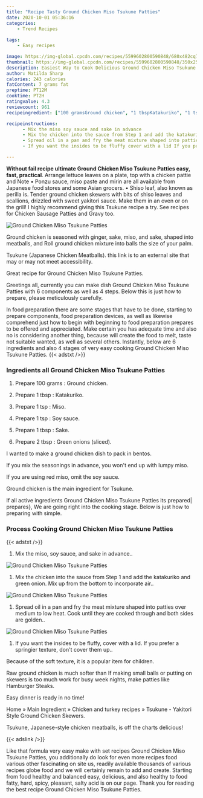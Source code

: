```yaml
---
title: "Recipe Tasty Ground Chicken Miso Tsukune Patties"
date: 2020-10-01 05:36:16
categories:
    - Trend Recipes
    
tags:
    - Easy recipes

image: https://img-global.cpcdn.com/recipes/5599602800590848/680x482cq70/ground-chicken-miso-tsukune-patties-recipe-main-photo.jpg
thumbnail: https://img-global.cpcdn.com/recipes/5599602800590848/350x250cq70/ground-chicken-miso-tsukune-patties-recipe-main-photo.jpg
description: Easiest Way to Cook Delicious Ground Chicken Miso Tsukune Patties with 6 ingredients and 4 stages of easy cooking.
author: Matilda Sharp
calories: 243 calories
fatContent: 7 grams fat
preptime: PT12M
cooktime: PT2H
ratingvalue: 4.3
reviewcount: 961
recipeingredient: ["100 gramsGround chicken", "1 tbspKatakuriko", "1 tspMiso", "1 tspSoy sauce", "1 tbspSake", "2 tbspGreen onions sliced"]

recipeinstructions: 
      - Mix the miso soy sauce and sake in advance 
      - Mix the chicken into the sauce from Step 1 and add the katakuriko and green onion Mix up from the bottom to incorporate air 
      - Spread oil in a pan and fry the meat mixture shaped into patties over medium to low heat Cook until they are cooked through and both sides are golden 
      - If you want the insides to be fluffy cover with a lid If you prefer a springier texture dont cover them up

---
```




**Without fail recipe ultimate Ground Chicken Miso Tsukune Patties easy, fast, practical**. Arrange lettuce leaves on a plate, top with a chicken pattie and Note • Ponzu sauce, miso paste and mirin are all available from Japanese food stores and some Asian grocers. • Shiso leaf, also known as perilla is. Tender ground chicken skewers with bits of shiso leaves and scallions, drizzled with sweet yakitori sauce. Make them in an oven or on the grill! I highly recommend giving this Tsukune recipe a try. See recipes for Chicken Sausage Patties and Gravy too.


![Ground Chicken Miso Tsukune Patties](https://img-global.cpcdn.com/recipes/5599602800590848/680x482cq70/ground-chicken-miso-tsukune-patties-recipe-main-photo.jpg "Ground Chicken Miso Tsukune Patties")



Ground chicken is seasoned with ginger, sake, miso, and sake, shaped into meatballs, and Roll ground chicken mixture into balls the size of your palm.

Tsukune (Japanese Chicken Meatballs). this link is to an external site that may or may not meet accessibility.

Great recipe for Ground Chicken Miso Tsukune Patties.


Greetings all, currently you can make dish Ground Chicken Miso Tsukune Patties with 6 components as well as 4 steps. Below this is just how to prepare, please meticulously carefully.

In food preparation there are some stages that have to be done, starting to prepare components, food preparation devices, as well as likewise comprehend just how to begin with beginning to food preparation prepares to be offered and appreciated. Make certain you has adequate time and also no is considering another thing, because will create the food to melt, taste not suitable wanted, as well as several others. Instantly, below are 6 ingredients and also 4 stages of very easy cooking Ground Chicken Miso Tsukune Patties.
{{< adstxt />}}

### Ingredients all Ground Chicken Miso Tsukune Patties


1. Prepare 100 grams : Ground chicken.

1. Prepare 1 tbsp : Katakuriko.

1. Prepare 1 tsp : Miso.

1. Prepare 1 tsp : Soy sauce.

1. Prepare 1 tbsp : Sake.

1. Prepare 2 tbsp : Green onions (sliced).


I wanted to make a ground chicken dish to pack in bentos.

If you mix the seasonings in advance, you won&#39;t end up with lumpy miso.

If you are using red miso, omit the soy sauce.

Ground chicken is the main ingredient for Tsukune.


If all active ingredients Ground Chicken Miso Tsukune Patties its prepared| prepares}, We are going right into the cooking stage. Below is just how to preparing with simple.

### Process Cooking Ground Chicken Miso Tsukune Patties

{{< adstxt />}}


1. Mix the miso, soy sauce, and sake in advance..



![Ground Chicken Miso Tsukune Patties](https://img-global.cpcdn.com/steps/4885911983620096/160x128cq70/ground-chicken-miso-tsukune-patties-recipe-step-1-photo.jpg" "Ground Chicken Miso Tsukune Patties")



1. Mix the chicken into the sauce from Step 1 and add the katakuriko and green onion. Mix up from the bottom to incorporate air..



![Ground Chicken Miso Tsukune Patties](https://img-global.cpcdn.com/steps/5939599464464384/160x128cq70/ground-chicken-miso-tsukune-patties-recipe-step-2-photo.jpg" "Ground Chicken Miso Tsukune Patties")



1. Spread oil in a pan and fry the meat mixture shaped into patties over medium to low heat. Cook until they are cooked through and both sides are golden..



![Ground Chicken Miso Tsukune Patties](https://img-global.cpcdn.com/steps/6210962544656384/160x128cq70/ground-chicken-miso-tsukune-patties-recipe-step-3-photo.jpg" "Ground Chicken Miso Tsukune Patties")



1. If you want the insides to be fluffy, cover with a lid. If you prefer a springier texture, don&#39;t cover them up..




Because of the soft texture, it is a popular item for children.

Raw ground chicken is much softer than If making small balls or putting on skewers is too much work for busy week nights, make patties like Hamburger Steaks.

Easy dinner is ready in no time!

Home » Main Ingredient » Chicken and turkey recipes » Tsukune - Yakitori Style Ground Chicken Skewers.

Tsukune, Japanese-style chicken meatballs, is off the charts delicious!


{{< adslink />}}

Like that formula very easy make with set recipes Ground Chicken Miso Tsukune Patties, you additionally do look for even more recipes food various other fascinating on site us, readily available thousands of various recipes globe food and we will certainly remain to add and create. Starting from food healthy and balanced easy, delicious, and also healthy to food fatty, hard, spicy, pleasant, salty acid is on our page. Thank you for reading the best recipe Ground Chicken Miso Tsukune Patties.
